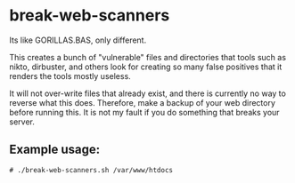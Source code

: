 # break-web-scanners

Its like GORILLAS.BAS, only different.

This creates a bunch of "vulnerable" files and directories that tools such as
nikto, dirbuster, and others look for creating so many false positives that
it renders the tools mostly useless.

It will not over-write files that already exist, and there is currently no
way to reverse what this does. Therefore, make a backup of your web directory
before running this. It is not my fault if you do something that breaks your
server.

## Example usage:

	# ./break-web-scanners.sh /var/www/htdocs

